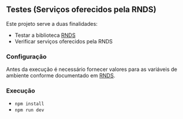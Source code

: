 ## Testes (Serviços oferecidos pela RNDS)

Este projeto serve a duas finalidades:

- Testar a biblioteca [RNDS](https://www.npmjs.com/package/rnds)
- Verificar serviços oferecidos pela RNDS

### Configuração

Antes da execução é necessário fornecer valores
para as variáveis de ambiente conforme documentado em
[RNDS](https://www.npmjs.com/package/rnds).

### Execução

- `npm install`
- `npm run dev`
